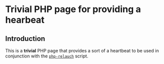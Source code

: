 # Trivial PHP page for providing a hearbeat

## Introduction

This is a **trivial** PHP page that provides a sort of a heartbeat to
be used in conjunction with the
[`php-relauch`](https://github.com/perusio/php-relaunch-web) script.

